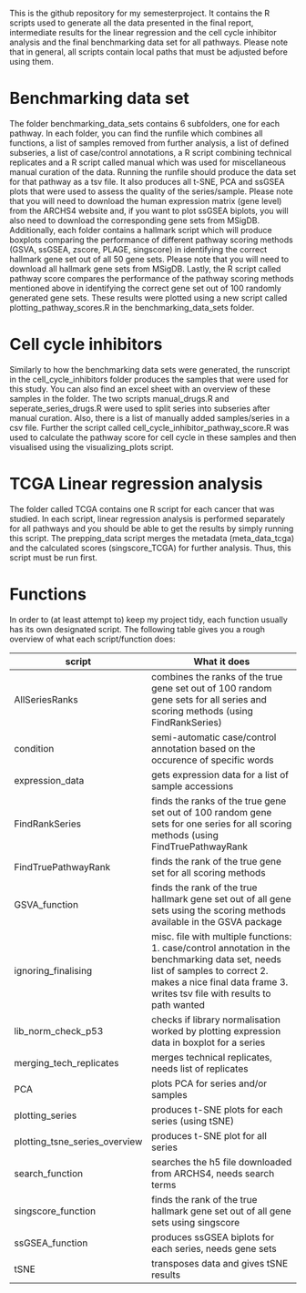 This is the github repository for my semesterproject. It contains the R scripts used to generate all the data presented in the final report, intermediate results for the linear regression and the cell cycle inhibitor analysis and the final benchmarking data set for all pathways. Please note that in general, all scripts contain local paths that must be adjusted before using them. 

# Benchmarking data set
The folder benchmarking_data_sets contains 6 subfolders, one for each pathway. In each folder, you can find the runfile which combines all functions, a list of samples removed from further analysis, a list of defined subseries, a list of case/control annotations, a R script combining technical replicates and a R script called manual which was used for miscellaneous manual curation of the data. Running the runfile should produce the data set for that pathway as a tsv file. It also produces all t-SNE, PCA and ssGSEA plots that were used to assess the quality of the series/sample. Please note that you will need to download the human expression matrix (gene level) from the ARCHS4 website and, if you want to plot ssGSEA biplots, you will also need to download the corresponding gene sets from MSigDB.
Additionally, each folder contains a hallmark script which will produce boxplots comparing the performance of different pathway scoring methods (GSVA, ssGSEA, zscore, PLAGE, singscore) in identifying the correct hallmark gene set out of all 50 gene sets. Please note that you will need to download all hallmark gene sets from MSigDB. 
Lastly, the R script called pathway score compares the performance of the pathway scoring methods mentioned above in identifying the correct gene set out of 100 randomly generated gene sets. These results were plotted using a new script called plotting_pathway_scores.R in the benchmarking_data_sets folder. 

# Cell cycle inhibitors
Similarly to how the benchmarking data sets were generated, the runscript in the cell_cycle_inhibitors folder produces the samples that were used for this study. You can also find an excel sheet with an overview of these samples in the folder. The two scripts manual_drugs.R and seperate_series_drugs.R were used to split series into subseries after manual curation. Also, there is a list of manually added samples/series in a csv file. Further the script called cell_cycle_inhibitor_pathway_score.R was used to calculate the pathway score for cell cycle in these samples and then visualised using the visualizing_plots script.

# TCGA Linear regression analysis
The folder called TCGA contains one R script for each cancer that was studied. In each script, linear regression analysis is performed separately for all pathways and you should be able to get the results by simply running this script. The prepping_data script merges the metadata (meta_data_tcga) and the calculated scores (singscore_TCGA) for further analysis. Thus, this script must be run first.

# Functions
In order to (at least attempt to) keep my project tidy, each function usually has its own designated script. The following table gives you a rough overview of what each script/function does:

| script | What it does | 
| --- | --- |
| AllSeriesRanks | combines the ranks of the true gene set out of 100 random gene sets for all series and scoring methods (using FindRankSeries) |
|condition | semi-automatic case/control annotation based on the occurence of specific words |
| expression_data | gets expression data for a list of sample accessions|
| FindRankSeries |  finds the ranks of the true gene set out of 100 random gene sets for one series for all scoring methods (using FindTruePathwayRank |
| FindTruePathwayRank | finds the rank of the true gene set for all scoring methods | 
| GSVA_function | finds the rank of the true hallmark gene set out of all gene sets using the scoring methods available in the GSVA package | 
| ignoring_finalising | misc. file with multiple functions: 1. case/control annotation in the benchmarking data set, needs list of samples to correct 2. makes a nice final data frame 3. writes tsv file with results to path wanted |
| lib_norm_check_p53 | checks if library normalisation worked by plotting expression data in boxplot for a series |
| merging_tech_replicates | merges technical replicates, needs list of replicates | normalise_scale | two functions: 1. library normalisation (upper quantile UQ or centred-log-ratio CLR), log transformation and gene length correction (did not work on this data set) 2. defines expression cutoff | 
| PCA | plots PCA for series and/or samples |
| plotting_series | produces t-SNE plots for each series (using tSNE) | 
| plotting_tsne_series_overview | produces t-SNE plot for all series | 
| search_function | searches the h5 file downloaded from ARCHS4, needs search terms | 
| singscore_function |  finds the rank of the true hallmark gene set out of all gene sets using singscore | 
| ssGSEA_function | produces ssGSEA biplots for each series, needs gene sets | 
| tSNE | transposes data and gives tSNE results |


